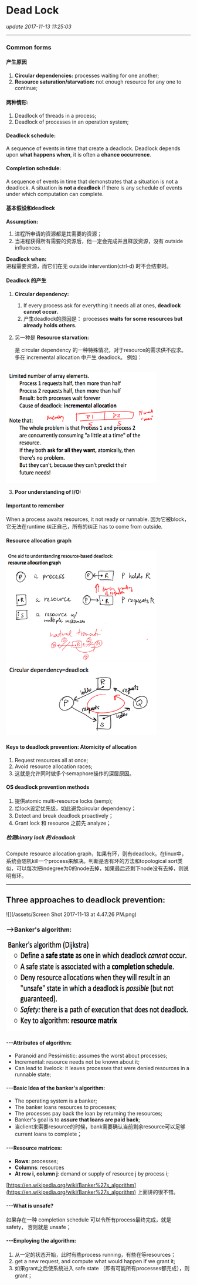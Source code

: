 # Dead Lock
_update 2017-11-13 11:25:03_

---
### Common forms  
#### 产生原因
1. **Circular dependencies:** processes waiting for one another;
2. **Resource saturation/starvation:** not enough resource for any one to continue; 

#### 两种情形:
1. Deadlock of threads in a process;
2. Deadlock of processes in an operation system;

#### Deadlock schedule:
A sequence of events in time that create a deadlock. Deadlock depends upon **what happens when**, it is often a **chance occurrence**.

#### Completion schedule:
A sequence of events in time that demonstrates that a situation is not a deadlock. A situation **is not a deadlock** if there is any schedule of events under which computation can complete.

#### 基本假设和deadlock
**Assumption:**  
1. 进程所申请的资源都是其需要的资源；
2. 当进程获得所有需要的资源后，他一定会完成并且释放资源，没有 outside influences.

**Deadlock when:**  
进程需要资源，而它们在无 outside intervention(ctrl-d) 时不会结束时。 

#### Deadlock 的产生
1. **Circular dependency:**  
    1. If every process ask for everything it needs all at ones, **deadlock cannot occur.**
    2. 产生deadlock的原因是： processes **waits for some resources but already holds others.**

2. 另一种是 **Resource starvation:**  

    是 circular dependency 的一种特殊情况，对于resource的需求供不应求。多在 incremental allocation 中产生 deadlock。 例如：  
<br>
<img src="/assets/Screen Shot 2017-11-13 at 12.26.26 PM.png" width="410" height="300" />
<br>

3. **Poor understanding of I/O:**  

#### Important to remember
When a process awaits resources, it not ready or runnable. 因为它被block，它无法在runtime 纠正自己，所有的纠正 has to come from outside.

#### Resource allocation graph
<img src="/assets/Screen Shot 2017-11-13 at 2.04.32 PM.png" width="410" height="300" />
<br>
<img src="/assets/Screen Shot 2017-11-13 at 2.05.00 PM.png" width="410" height="200" />

#### Keys to deadlock prevention: Atomicity of allocation
1. Request resources all at once;
2. Avoid resource allocation races;
3. 这就是允许同时做多个semaphore操作的深层原因。

#### OS deadlock prevention methods
1. 提供atomic multi-resource locks (semp);
2. 给lock设定优先级，如此避免circular dependency；
3. Detect and break deadlock proactively；
4. Grant lock 和 resource 之前先 analyze；
##### 检测binary lock 的 deadlock
Compute resource allocation graph，如果有环，则有deadlock。在linux中，系统会随机kill一个process来解决。判断是否有环的方法和topological sort类似，可以每次把indegree为0的node去掉，如果最后还剩下node没有去掉，则说明有环。

---

## Three approaches to deadlock prevention:
![](/assets/Screen Shot 2017-11-13 at 4.47.26 PM.png)
### -->Banker's algorithm:
<img src="/assets/Screen Shot 2017-11-13 at 4.58.55 PM.png" width="500" height="250" />
<br>

#### ---Attributes of algorithm:
* Paranoid and Pessimistic: assumes the worst about processes;
* Incremental: resource needs not be known about it;
* Can lead to livelock: it leaves processes that were denied resources in a runnable state;

#### ---Basic Idea of the banker's algorithm:
* The operating system is a banker;
* The banker loans resources to processes;
* The processes pay back the loan by returning the resources;
* Banker's goal is to **assure that loans are paid back**;
* 当client来索要resource的时候，bank需要确认当前剩余resource可以足够current loans to complete；

#### ---Resource matrices:
* **Rows**: processes;
* **Columns**: resources
* **At row i, column j**: demand or supply of resource j by process i;

[https://en.wikipedia.org/wiki/Banker%27s_algorithm](https://en.wikipedia.org/wiki/Banker%27s_algorithm) 上面讲的很不错。

#### ---What is unsafe?
如果存在一种 completion schedule 可以令所有process最终完成，就是safety， 否则就是 unsafe；

#### ---Employing the algorithm:
1. 从一定的状态开始，此时有些process running，有些在等resources；
2. get a new request, and compute what would happen if we grant it;
3. 如果grant之后使系统进入 safe state （即有可能所有processes都完成），则grant；






























